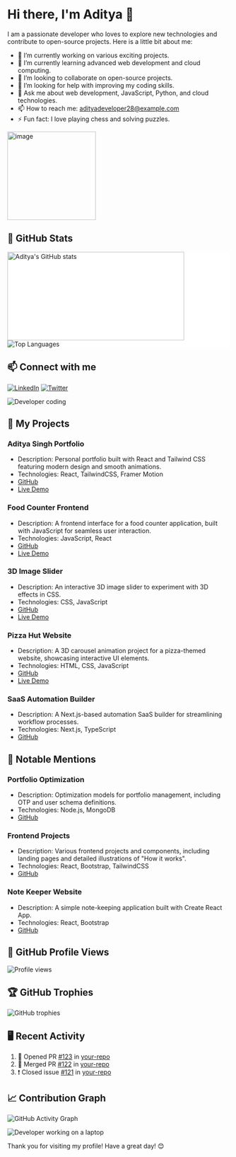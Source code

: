 # Hi there, I'm Aditya 👋

I am a passionate developer who loves to explore new technologies and contribute to open-source projects. Here is a little bit about me:

- 🔭 I’m currently working on various exciting projects.
- 🌱 I’m currently learning advanced web development and cloud computing.
- 👯 I’m looking to collaborate on open-source projects.
- 🤔 I’m looking for help with improving my coding skills.
- 💬 Ask me about web development, JavaScript, Python, and cloud technologies.
- 📫 How to reach me: [adityadeveloper28@example.com](mailto:singhadi280303@gmail.com)
- ⚡ Fun fact: I love playing chess and solving puzzles.

<img src="https://github.com/user-attachments/assets/0edee06b-c8b7-4a92-b61a-679678314a4f" alt="image" width="200" height="200">


## 🌟 GitHub Stats

<div style="background-color:white;">
  <img src="https://github-readme-stats.vercel.app/api?username=Adityadeveloper28&show_icons=true&theme=radical" alt="Aditya's GitHub stats" width="400" height="200">
  <img src="https://github-readme-stats.vercel.app/api/top-langs/?username=Adityadeveloper28&layout=compact&theme=radical" alt="Top Languages">
</div>

## 📫 Connect with me

[![LinkedIn](https://img.shields.io/badge/LinkedIn-blue?style=for-the-badge&logo=linkedin)](https://www.linkedin.com/in/adityadeveloper28/)
[![Twitter](https://img.shields.io/badge/Twitter-blue?style=for-the-badge&logo=twitter)](https://twitter.com/adityadeveloper28)

![Developer coding](https://github.com/Adityadeveloper28/your-repo/raw/main/assets/coding-pixel-art.png)

## 💼 My Projects

### Aditya Singh Portfolio
- Description: Personal portfolio built with React and Tailwind CSS featuring modern design and smooth animations.
- Technologies: React, TailwindCSS, Framer Motion
- [GitHub](https://github.com/Adityadeveloper28/Aditya-Singh-portfolio)
- [Live Demo](https://adityasingh-three.vercel.app/)

### Food Counter Frontend
- Description: A frontend interface for a food counter application, built with JavaScript for seamless user interaction.
- Technologies: JavaScript, React
- [GitHub](https://github.com/Adityadeveloper28/Foodcounter-frontend)
- [Live Demo](https://foodcounter-frontend.vercel.app)

### 3D Image Slider
- Description: An interactive 3D image slider to experiment with 3D effects in CSS.
- Technologies: CSS, JavaScript
- [GitHub](https://github.com/Adityadeveloper28/3d-Image-slider)
- [Live Demo](https://3d-image-slider-eight.vercel.app)

### Pizza Hut Website
- Description: A 3D carousel animation project for a pizza-themed website, showcasing interactive UI elements.
- Technologies: HTML, CSS, JavaScript
- [GitHub](https://github.com/Adityadeveloper28/pizza-hut-website-)
- [Live Demo](https://pizza-hut-website.vercel.app)

### SaaS Automation Builder
- Description: A Next.js-based automation SaaS builder for streamlining workflow processes.
- Technologies: Next.js, TypeScript
- [GitHub](https://github.com/Adityadeveloper28/saas)

## 📜 Notable Mentions

### Portfolio Optimization
- Description: Optimization models for portfolio management, including OTP and user schema definitions.
- Technologies: Node.js, MongoDB
- [GitHub](https://github.com/Adityadeveloper28/Portfolio_Optimization)

### Frontend Projects
- Description: Various frontend projects and components, including landing pages and detailed illustrations of "How it works".
- Technologies: React, Bootstrap, TailwindCSS
- [GitHub](https://github.com/Adityadeveloper28/frontend)

### Note Keeper Website
- Description: A simple note-keeping application built with Create React App.
- Technologies: React, Bootstrap
- [GitHub](https://github.com/Adityadeveloper28/notekeeper-website)

## 🎥 GitHub Profile Views

![Profile views](https://gpvc.arturio.dev/Adityadeveloper28)

## 🏆 GitHub Trophies

![GitHub trophies](https://github-profile-trophy.vercel.app/?username=Adityadeveloper28&theme=onedark)

## 🖥️ Recent Activity

<!--START_SECTION:activity-->
1. 💪 Opened PR [#123](https://github.com/Adityadeveloper28/your-repo/pull/123) in [your-repo](https://github.com/Adityadeveloper28/your-repo)
2. 🎉 Merged PR [#122](https://github.com/Adityadeveloper28/your-repo/pull/122) in [your-repo](https://github.com/Adityadeveloper28/your-repo)
3. ❗️ Closed issue [#121](https://github.com/Adityadeveloper28/your-repo/issues/121) in [your-repo](https://github.com/Adityadeveloper28/your-repo)
<!--END_SECTION:activity-->

## 📈 Contribution Graph

![GitHub Activity Graph](https://activity-graph.herokuapp.com/graph?username=Adityadeveloper28&theme=react-dark)

![Developer working on a laptop](https://github.com/Adityadeveloper28/your-repo/raw/main/assets/laptop-pixel-art.png)

Thank you for visiting my profile! Have a great day! 😊
